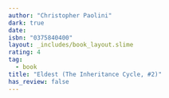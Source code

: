 ```yaml
---
author: "Christopher Paolini"
dark: true
date: 
isbn: "0375840400"
layout: _includes/book_layout.slime
rating: 4
tag:
  - book
title: "Eldest (The Inheritance Cycle, #2)"
has_review: false
---
```



